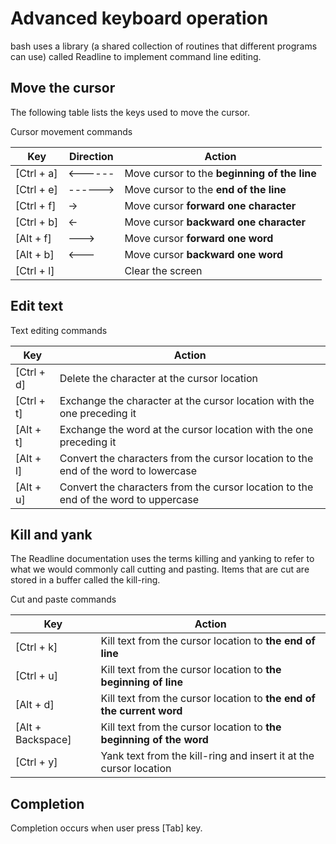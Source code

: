 # Advanced keyboard operation

bash uses a library (a shared collection of routines that different programs can use) called Readline to implement command line editing.

## Move the cursor

The following table lists the keys used to move the cursor.

Cursor movement commands

| Key        | Direction | Action                                       |
| ---------- | --------- | -------------------------------------------- |
| [Ctrl + a] | <------   | Move cursor to the **beginning of the line** |
| [Ctrl + e] |   ------> | Move cursor to the **end of the line**       |
| [Ctrl + f] |        -> | Move cursor **forward one character**        |
| [Ctrl + b] | <-        | Move cursor **backward one character**       |
| [Alt + f]  |      ---> | Move cursor **forward one word**             |
| [Alt + b]  | <---      | Move cursor **backward one word**            |
| [Ctrl + l] |           | Clear the screen                             |

## Edit text

Text editing commands

| Key        | Action                                                                              |
| ---------- | ----------------------------------------------------------------------------------- |
| [Ctrl + d] | Delete the character at the cursor location                                         |
| [Ctrl + t] | Exchange the character at the cursor location with the one preceding it             |
| [Alt + t]  | Exchange the word at the cursor location with the one preceding it                  |
| [Alt + l]  | Convert the characters from the cursor location to the end of the word to lowercase |
| [Alt + u]  | Convert the characters from the cursor location to the end of the word to uppercase |

## Kill and yank

The Readline documentation uses the terms killing and yanking to refer to what we would commonly call cutting and pasting. Items that are cut are stored in a buffer called the kill-ring.

Cut and paste commands

| Key               | Action                                                                |
| ----------------- | --------------------------------------------------------------------- |
| [Ctrl + k]        | Kill text from the cursor location to **the end of line**             |
| [Ctrl + u]        | Kill text from the cursor location to **the beginning of line**       |
| [Alt + d]         | Kill text from the cursor location to **the end of the current word** |
| [Alt + Backspace] | Kill text from the cursor location to **the beginning of the word**   |
| [Ctrl + y]        | Yank text from the kill-ring and insert it at the cursor location     |

## Completion

Completion occurs when user press [Tab] key.
